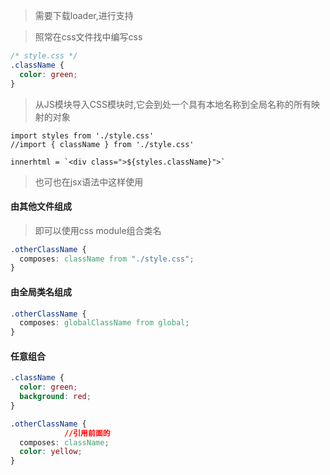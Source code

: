 > 需要下载loader,进行支持

> 照常在css文件找中编写css

```css
/* style.css */
.className {
  color: green;
}
```

> 从JS模块导入CSS模块时,它会到处一个具有本地名称到全局名称的所有映射的对象

```JS
import styles from './style.css'
//import { className } from './style.css'

innerhtml = `<div class=">${styles.className}">`
```

> 也可也在jsx语法中这样使用

#### 由其他文件组成

> 即可以使用css module组合类名

```css
.otherClassName {
  composes: className from "./style.css";
}
```

#### 由全局类名组成

```css
.otherClassName {
  composes: globalClassName from global;
}
```

#### 任意组合

```css
.className {
  color: green;
  background: red;
}

.otherClassName {
  			//引用前面的
  composes: className;
  color: yellow;
}
```

